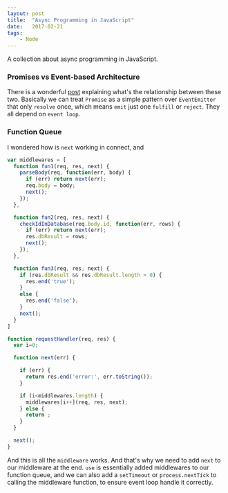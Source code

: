 ```yaml
---
layout: post
title:  "Async Programming in JavaScript"
date:   2017-02-21
tags:   
    - Node
---
```


A collection about async programming in JavaScript.

### Promises vs Event-based Architecture

There is a wonderful [post](https://gist.github.com/dmvaldman/12a7e46be6c3097aae31) explaining what's the relationship between these two. Basically we can treat `Promise` as a simple pattern over `EventEmitter` that only `resolve` once, which means `emit` just one `fulfill` or `reject`. They all depend on `event loop`.

### Function Queue

I wondered how is `next` working in connect, and 

```JavaScript
var middlewares = [
  function fun1(req, res, next) {
    parseBody(req, function(err, body) {
      if (err) return next(err);
      req.body = body;
      next();
    });
  },

  function fun2(req, res, next) {
    checkIdInDatabase(req.body.id, function(err, rows) {
      if (err) return next(err);
      res.dbResult = rows;
      next();
    });
  },

  function fun3(req, res, next) {
    if (res.dbResult && res.dbResult.length > 0) {
      res.end('true');
    }
    else {
      res.end('false');
    }
    next();
  }
]

function requestHandler(req, res) {
  var i=0;

  function next(err) {

    if (err) {
      return res.end('error:', err.toString());
    }

    if (i<middlewares.length) {
      middlewares[i++](req, res, next);
    } else {
      return ;
    }
  }

  next();
}

```

And this is all the `middleware` works. And that's why we need to add `next` to our middleware at the end. `use` is essentially added middlewares to our function queue, and we can also add a `setTimeout` or `process.nextTick` to calling the middleware function, to ensure event loop handle it correctly.